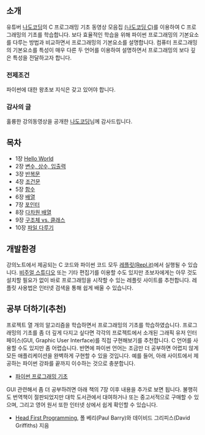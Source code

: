 ## 소개

유튜버 [나도코딩](https://www.youtube.com/channel/UC7iAOLiALt2rtMVAWWl4pnw)의 
C 프로그래밍 기초 동영상 모음집 
[(나도코딩 C)](https://www.youtube.com/watch?v=dEykoFZkf5Y&list=PLMsa_0kAjjrdiwQykI8eb3H4IRxLTqCnP&ab_channel=%EB%82%98%EB%8F%84%EC%BD%94%EB%94%A9)를 
이용하여 C 프로그래밍의 기초를 학습합니다. 
보다 효율적인 학습을 위해 파이썬 프로그래밍의 기본요소를 다루는 방법과 비교하면서 프로그래밍의 기본요소를 설명합니다.
컴퓨터 프로그래밍의 기본요소를 특성이 매우 다른 두 언어를 이용하여 설명하면서 프로그래밍의 보다 깊은 특성을 전달하고자 합니다.

### 전제조건

파이썬에 대한 왕초보 지식은 갖고 있어야 합니다.

### 감사의 글

훌륭한 강의동영상을 공개한 
[나도코딩](https://www.youtube.com/channel/UC7iAOLiALt2rtMVAWWl4pnw)님께 
감사드립니다.

## 목차

* 1장 [Hello World](./notebooks/01-HelloWorld.html)
* 2장 [변수, 상수, 입출력](./notebooks/02-Variables-Constants-printf-scanf.html)
* 3장 [반복문](./notebooks/03-Iterations.html)
* 4장 [조건문](./notebooks/04-Conditionals.html)
* 5장 [함수](./notebooks/05-Functions.html)
* 6장 [배열](./notebooks/06-Arrays.html)
* 7장 [포인터](./notebooks/07-Pointers.html)
* 8장 [다차원 배열](./notebooks/08-Multidimensional-arrays.html)
* 9장 [구조체 vs. 클래스](./notebooks/09-Struct-vs-Class.html)
* 10장 [파일 다루기](./notebooks/10-Files.html)

## 개발환경

강의노트에서 제공되는 C 코드와 파이썬 코드 모두 [레플릿(Repl.it)](https://repl.it/)에서 실행될 수 있습니다.
[비주얼 스튜디오](https://visualstudio.microsoft.com/ko/downloads/)
또는 기타 편집기를 이용할 수도 있지만 초보자에게는 아무 것도 설치할 필요가 없이 
바로 프로그래밍을 시작할 수 있는 레플릿 사이트를 추천합니다. 
레플릿 사용법은 인터넷 검색을 통해 쉽게 배울 수 있습니다. 

## 공부 더하기(추천)

프로젝트 열 개의 알고리즘을 학습하면서 프로그래밍의 기초를 학습하였습니다. 
프로그래밍의 기초를 좀 더 깊게 다지고 싶다면 각각의 프로젝트에서 소개된 
그래픽 유저 인터페이스(GUI, Graphic User Interface)를 직접 구현해보기를 추천합니다. 
C 언어를 사용할 수도 있지만 좀 어렵습니다.
반면에 파이썬 언어는 조금만 더 공부하면 어렵지 않게 모든 애플리케이션을 완벽하게 구현할 수 있을 것입니다.
예를 들어, 아래 사이트에서 제공하는 파이썬 강좌를 끝까지 이수하는 것으로 충분합니다.

* [파이썬 프로그래밍 기초](https://formal.hknu.ac.kr/ProgInPython/)

GUI 관련해서 좀 더 공부하려면 아래 책의 7장 이후 내용을 추가로 보면 됩니다. 
불행히도 번역책이 절판되었지만 대학 도서관에서 대여하거나 또는 중고서적으로 구매할 수 있으며,
그리고 영어 원서 또한 인터넷 상에서 쉽게 확인할 수 있습니다.

* [Head First Programming](https://www.hanbit.co.kr/store/books/look.php?p_code=B3578815816), 
    폴 베리(Paul Barry)와 데이비드 그리피스(David Griffiths) 지음